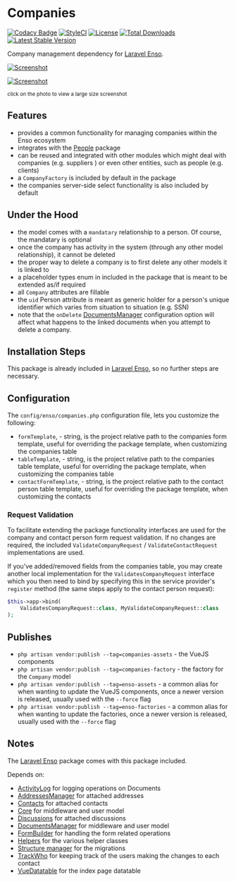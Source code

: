 # Companies

[![Codacy Badge](https://api.codacy.com/project/badge/Grade/1a05a5276a5c4f6db3cb05db2086bbab)](https://www.codacy.com/app/laravel-enso/Companies?utm_source=github.com&amp;utm_medium=referral&amp;utm_content=laravel-enso/Companies&amp;utm_campaign=Badge_Grade)
[![StyleCI](https://github.styleci.io/repos/151941399/shield?branch=master)](https://github.styleci.io/repos/151941399)
[![License](https://poser.pugx.org/laravel-enso/companies/license)](https://packagist.org/packages/laravel-enso/companies)
[![Total Downloads](https://poser.pugx.org/laravel-enso/companies/downloads)](https://packagist.org/packages/laravel-enso/companies)
[![Latest Stable Version](https://poser.pugx.org/laravel-enso/companies/version)](https://packagist.org/packages/laravel-enso/companies)

Company management dependency for [Laravel Enso](https://github.com/laravel-enso/Enso).

[![Screenshot](https://laravel-enso.github.io/companies/screenshots/bulma_001_thumb.png)](https://laravel-enso.github.io/companies/screenshots/bulma_001.png)

[![Screenshot](https://laravel-enso.github.io/companies/screenshots/bulma_002_thumb.png)](https://laravel-enso.github.io/companies/screenshots/bulma_002.png)

<sup>click on the photo to view a large size screenshot</sup>

## Features

- provides a common functionality for managing companies within the Enso ecosystem
- integrates with the [People](https://github.com/laravel-enso/People) package
- can be reused and integrated with other modules which might deal with companies (e.g. suppliers ) 
or even other entities, such as people (e.g. clients)
- a `CompanyFactory` is included by default in the package
- the companies server-side select functionality is also included by default

## Under the Hood

- the model comes with a `mandatary` relationship to a person. Of course, the mandatary is optional
- once the company has activity in the system (through any other model relationship), it cannot be deleted
- the proper way to delete a company is to first delete any other models it is linked to 
- a placeholder types enum in included in the package that is meant to be extended as/if required
- all `Company` attributes are fillable
- the `uid` Person attribute is meant as generic holder for a person's unique identifier which varies from situation to situation (e.g. SSN)
- note that the `onDelete` [DocumentsManager](https://github.com/laravel-enso/DocumentsManager) configuration option will affect
what happens to the linked documents when you attempt to delete a company. 

## Installation Steps

This package is already included in [Laravel Enso](https://github.com/laravel-enso/Enso), so no further steps are necessary.

## Configuration

The `config/enso/companies.php` configuration file, lets you customize the following:
- `formTemplate`, - string, is the project relative path to the companies form template, 
useful for overriding the package template, when customizing the companies table 
- `tableTemplate`, - string, is the project relative path to the companies table template, 
useful for overriding the package template, when customizing the companies table 
- `contactFormTemplate`, - string, is the project relative path to the contact person table template, 
useful for overriding the package template, when customizing the contacts

### Request Validation

To facilitate extending the package functionality interfaces are used for the company and contact person form request validation. If no changes 
are required, the included `ValidateCompanyRequest` / `ValidateContactRequest` implementations are used.

If you've added/removed fields from the companies table, you may create another local implementation for the 
 `ValidatesCompanyRequest` interface which you then need to bind by specifying this in the service provider's `register`
 method (the same steps apply to the contact person request): 
 
 ```php
 $this->app->bind(
     ValidatesCompanyRequest::class, MyValidateCompanyRequest::class
 );
 ``` 


## Publishes

- `php artisan vendor:publish --tag=companies-assets` - the VueJS components
- `php artisan vendor:publish --tag=companies-factory` - the factory for the `Company` model
- `php artisan vendor:publish --tag=enso-assets` - a common alias for when wanting to update the VueJS components,
once a newer version is released, usually used with the `--force` flag
- `php artisan vendor:publish --tag=enso-factories` - a common alias for when wanting to update the factories,
once a newer version is released, usually used with the `--force` flag

## Notes

The [Laravel Enso](https://github.com/laravel-enso/Enso) package comes with this package included.

Depends on:
 - [ActivityLog](https://github.com/laravel-enso/activitylog) for logging operations on Documents
 - [AddressesManager](https://github.com/laravel-enso/AddressesManager) for attached addresses
 - [Contacts](https://github.com/laravel-enso/Contacts) for attached contacts
 - [Core](https://github.com/laravel-enso/Core) for middleware and user model
 - [Discussions](https://github.com/laravel-enso/Discussions) for attached discussions
 - [DocumentsManager](https://github.com/laravel-enso/DocumentsManager) for middleware and user model
 - [FormBuilder](https://github.com/laravel-enso/FormBuilder) for handling the form related operations
 - [Helpers](https://github.com/laravel-enso/Helpers) for the various helper classes
 - [Structure manager](https://github.com/laravel-enso/StructureManager) for the migrations
 - [TrackWho](https://github.com/laravel-enso/TrackWho) for keeping track of the users making the changes to each contact
 - [VueDatatable](https://github.com/laravel-enso/VueDatatable) for the index page datatable
